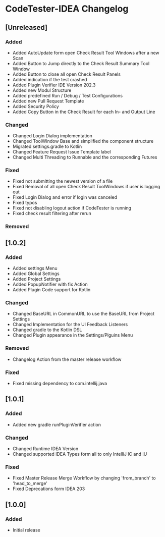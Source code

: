 # CodeTester-IDEA Changelog

## [Unreleased]
### Added
- Added AutoUpdate form open Check Result Tool Windows after a new Scan 
- Added Button to Jump directly to the Check Result Summary Tool Window
- Added Button to close all open Check Result Panels
- Added indication if the test crashed
- Added Plugin Verifier IDE Version 202.3
- Added new Modul Structure
- Added predefined Run / Debug / Test Configurations
- Added new Pull Request Template
- Added Security Policy
- Added Copy Button in the Check Result for each In- and Output Line

### Changed
- Changed Login Dialog implementation
- Changed ToolWindow Base and simplified the component structure
- Migrated settings.gradle to Kotlin
- Changed Feature Request Issue Template label  
- Changed Multi Threading to Runnable and the corresponding Futures 

### Fixed
- Fixed not submitting the newest version of a file
- Fixed Removal of all open Check Result ToolWindows if user is logging out
- Fixed Login Dialog and error if login was canceled
- Fixed typos
- Fixed not disabling logout action if CodeTester is running 
- Fixed check result filtering after rerun

### Removed

## [1.0.2]
### Added
- Added settings Menu
- Added Global Settings
- Added Project Settings
- Added PopupNotifier with fix Action
- Added Plugin Code support for Kotlin

### Changed
- Changed BaseURL in CommonURL to use the BaseURL from Project Settings
- Changed Implementation for the UI Feedback Listeners
- Changed gradle to the Kotlin DSL
- Changed Plugin appearance in the Settings/Plguins Menu

### Removed
- Changelog Action from the master release workflow

### Fixed
- Fixed missing dependency to com.intellij.java

## [1.0.1]
### Added
- Added new gradle runPluginVerifier action

### Changed
- Changed Runtime IDEA Version
- Changed supported IDEA Types form all to only IntelliJ IC and IU

### Fixed
- Fixed Master Release Merge Workflow by changing 'from_branch' to 'head_to_merge'
- Fixed Deprecations form IDEA 203

## [1.0.0]
### Added
- Initial release
